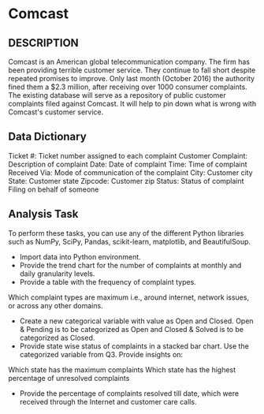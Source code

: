 # Comcast

## DESCRIPTION

Comcast is an American global telecommunication company. The firm has been providing terrible customer service. They continue to fall short despite repeated promises to improve. Only last month (October 2016) the authority fined them a $2.3 million, after receiving over 1000 consumer complaints.
The existing database will serve as a repository of public customer complaints filed against Comcast.
It will help to pin down what is wrong with Comcast's customer service.

## Data Dictionary

Ticket #: Ticket number assigned to each complaint
Customer Complaint: Description of complaint
Date: Date of complaint
Time: Time of complaint
Received Via: Mode of communication of the complaint
City: Customer city
State: Customer state
Zipcode: Customer zip
Status: Status of complaint
Filing on behalf of someone

## Analysis Task

To perform these tasks, you can use any of the different Python libraries such as NumPy, SciPy, Pandas, scikit-learn, matplotlib, and BeautifulSoup.

* Import data into Python environment.
* Provide the trend chart for the number of complaints at monthly and daily granularity levels.
* Provide a table with the frequency of complaint types.

Which complaint types are maximum i.e., around internet, network issues, or across any other domains.
* Create a new categorical variable with value as Open and Closed. Open & Pending is to be categorized as Open and Closed & Solved is to be categorized as Closed.
* Provide state wise status of complaints in a stacked bar chart. Use the categorized variable from Q3. Provide insights on:

Which state has the maximum complaints
Which state has the highest percentage of unresolved complaints
* Provide the percentage of complaints resolved till date, which were received through the Internet and customer care calls.
